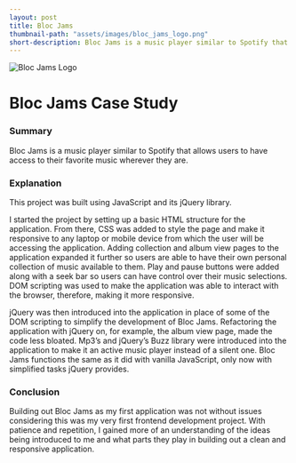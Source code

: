 ```yaml
---
layout: post
title: Bloc Jams
thumbnail-path: "assets/images/bloc_jams_logo.png"
short-description: Bloc Jams is a music player similar to Spotify that allows you to play your favorite music wherever you go.
---
```


![Bloc Jams Logo](https://github.com/Kenyach1780/bloc-jams/blob/master/assets/images/bloc_jams_logo.png)

# Bloc Jams Case Study

### Summary

Bloc Jams is a music player similar to Spotify that allows users to have access to their favorite music wherever they are.

### Explanation

This project was built using JavaScript and its jQuery library.

I started the project by setting up a basic HTML structure for the application.  From there, CSS was added to style the page and make it responsive to any laptop or mobile device from which the user will be accessing the application.  Adding collection and album view pages to the application expanded it further so users are able to have their own personal collection of music available to them.  Play and pause buttons were added along with a seek bar so users can have control over their music selections.  DOM scripting was used to make the application was able to interact with the browser, therefore, making it more responsive.

jQuery was then introduced into the application in place of some of the DOM scripting to simplify the development of Bloc Jams.  Refactoring the application with jQuery on, for example, the album view page, made the code less bloated.  Mp3’s and jQuery’s Buzz library were introduced into the application to make it an active music player instead of a silent one.  Bloc Jams functions the same as it did with vanilla JavaScript, only now with simplified tasks jQuery provides.

### Conclusion

Building out Bloc Jams as my first application was not without issues considering this was my very first frontend development project.  With patience and repetition, I gained more of an understanding of the ideas being introduced to me and what parts they play in building out a clean and responsive application.